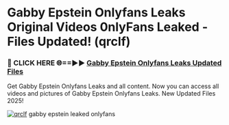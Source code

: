 # Gabby Epstein Onlyfans Leaks Original Videos 0nlyFans Leaked - Files Updated! (qrclf)

<h3>🔴 CLICK HERE 🌐==►► <a href="https://tinyurl.com/4seja8ks" rel="nofollow">Gabby Epstein Onlyfans Leaks Updated Files</a></h3>

Get Gabby Epstein Onlyfans Leaks and all content. Now you can access all videos and pictures of Gabby Epstein Onlyfans Leaks. New Updated Files 2025!

[![qrclf](https://i.imgur.com/EWjZXRe.gif)](https://tinyurl.com/4seja8ks)
gabby epstein leaked onlyfans